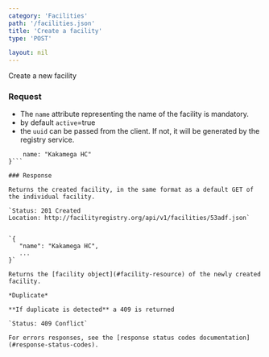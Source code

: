 ```yaml
---
category: 'Facilities'
path: '/facilities.json'
title: 'Create a facility'
type: 'POST'

layout: nil
---
```


Create a new facility 

### Request

* The `name` attribute representing the name of the facility is mandatory.
* by default `active`=true
* the `uuid` can be passed from the client. If not, it will be generated by the registry service.

```{
    name: "Kakamega HC"
}```

### Response

Returns the created facility, in the same format as a default GET of the individual facility.

`Status: 201 Created
Location: http://facilityregistry.org/api/v1/facilities/53adf.json`
            

`{
   "name": "Kakamega HC",
   ...
}`

Returns the [facility object](#facility-resource) of the newly created facility.

*Duplicate*

**If duplicate is detected** a 409 is returned

`Status: 409 Conflict`

For errors responses, see the [response status codes documentation](#response-status-codes).
